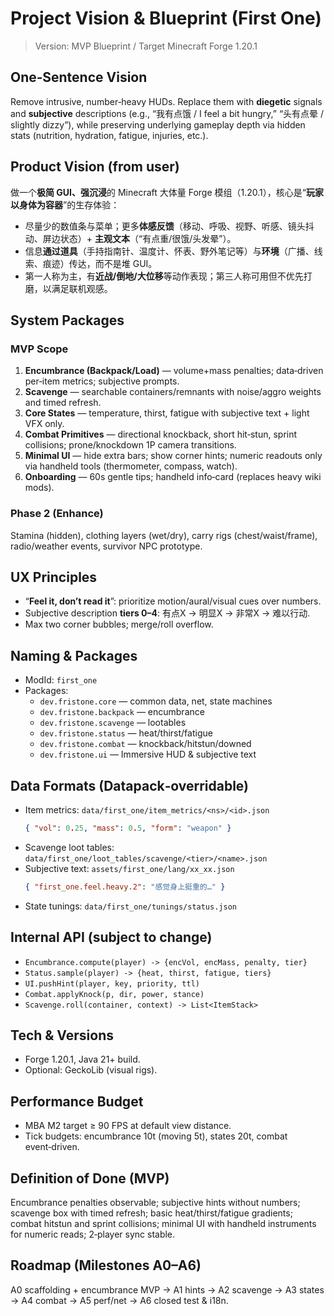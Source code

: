 # Project Vision & Blueprint (First One)

> Version: MVP Blueprint / Target Minecraft Forge 1.20.1

## One‑Sentence Vision
Remove intrusive, number‑heavy HUDs. Replace them with **diegetic** signals and **subjective** descriptions (e.g., “我有点饿 / I feel a bit hungry,” “头有点晕 / slightly dizzy”), while preserving underlying gameplay depth via hidden stats (nutrition, hydration, fatigue, injuries, etc.).

## Product Vision (from user)
做一个**极简 GUI、强沉浸**的 Minecraft 大体量 Forge 模组（1.20.1），核心是“**玩家以身体为容器**”的生存体验：

* 尽量少的数值条与菜单；更多**体感反馈**（移动、呼吸、视野、听感、镜头抖动、屏边状态）+ **主观文本**（“有点重/很饿/头发晕”）。
* 信息**通过道具**（手持指南针、温度计、怀表、野外笔记等）与**环境**（广播、线索、痕迹）传达，而不是堆 GUI。
* 第一人称为主，有**近战/倒地/大位移**等动作表现；第三人称可用但不优先打磨，以满足联机观感。

## System Packages

### MVP Scope
1. **Encumbrance (Backpack/Load)** — volume+mass penalties; data‑driven per‑item metrics; subjective prompts.
2. **Scavenge** — searchable containers/remnants with noise/aggro weights and timed refresh.
3. **Core States** — temperature, thirst, fatigue with subjective text + light VFX only.
4. **Combat Primitives** — directional knockback, short hit‑stun, sprint collisions; prone/knockdown 1P camera transitions.
5. **Minimal UI** — hide extra bars; show corner hints; numeric readouts only via handheld tools (thermometer, compass, watch).
6. **Onboarding** — 60s gentle tips; handheld info‑card (replaces heavy wiki mods).

### Phase 2 (Enhance)
Stamina (hidden), clothing layers (wet/dry), carry rigs (chest/waist/frame), radio/weather events, survivor NPC prototype.

## UX Principles
- “**Feel it, don’t read it**”: prioritize motion/aural/visual cues over numbers.
- Subjective description **tiers 0–4**: 有点X → 明显X → 非常X → 难以行动.
- Max two corner bubbles; merge/roll overflow.

## Naming & Packages
- ModId: `first_one`
- Packages:
  - `dev.fristone.core` — common data, net, state machines
  - `dev.fristone.backpack` — encumbrance
  - `dev.fristone.scavenge` — lootables
  - `dev.fristone.status` — heat/thirst/fatigue
  - `dev.fristone.combat` — knockback/hitstun/downed
  - `dev.fristone.ui` — Immersive HUD & subjective text

## Data Formats (Datapack‑overridable)
- Item metrics: `data/first_one/item_metrics/<ns>/<id>.json`
  ```json
  { "vol": 0.25, "mass": 0.5, "form": "weapon" }
  ```
- Scavenge loot tables: `data/first_one/loot_tables/scavenge/<tier>/<name>.json`
- Subjective text: `assets/first_one/lang/xx_xx.json`
  ```json
  { "first_one.feel.heavy.2": "感觉身上挺重的…" }
  ```
- State tunings: `data/first_one/tunings/status.json`

## Internal API (subject to change)
- `Encumbrance.compute(player) -> {encVol, encMass, penalty, tier}`
- `Status.sample(player) -> {heat, thirst, fatigue, tiers}`
- `UI.pushHint(player, key, priority, ttl)`
- `Combat.applyKnock(p, dir, power, stance)`
- `Scavenge.roll(container, context) -> List<ItemStack>`

## Tech & Versions
- Forge 1.20.1, Java 21+ build.
- Optional: GeckoLib (visual rigs).

## Performance Budget
- MBA M2 target ≥ 90 FPS at default view distance.
- Tick budgets: encumbrance 10t (moving 5t), states 20t, combat event‑driven.

## Definition of Done (MVP)
Encumbrance penalties observable; subjective hints without numbers; scavenge box with timed refresh; basic heat/thirst/fatigue gradients; combat hitstun and sprint collisions; minimal UI with handheld instruments for numeric reads; 2‑player sync stable.

## Roadmap (Milestones A0–A6)
A0 scaffolding + encumbrance MVP → A1 hints → A2 scavenge → A3 states → A4 combat → A5 perf/net → A6 closed test & i18n.
